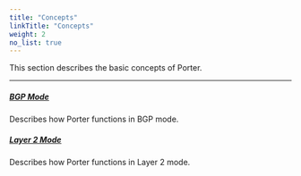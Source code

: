 ```yaml
---
title: "Concepts"
linkTitle: "Concepts"
weight: 2
no_list: true
---
```


This section describes the basic concepts of Porter.

---

##### **[BGP Mode](/docs/concepts/bgp-mode/)**

Describes how Porter functions in BGP mode.         

##### **[Layer 2 Mode](/docs/concepts/layer-2-mode/)**

Describes how Porter functions in Layer 2 mode.      
